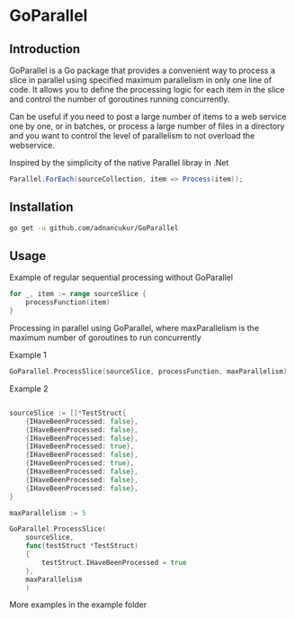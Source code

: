 # GoParallel
## Introduction
GoParallel is a Go package that provides a convenient way to process a slice in parallel using specified maximum parallelism in only one line of code. It allows you to define the processing logic for each item in the slice and control the number of goroutines running concurrently.

Can be useful if you need to post a large number of items to a web service one by one, or in batches, or process a large number of files in a directory and you want to control the level of parallelism to not overload the webservice.

Inspired by the simplicity of the native Parallel libray in .Net
```csharp
Parallel.ForEach(sourceCollection, item => Process(item));
```
## Installation
```bash 
go get -u github.com/adnancukur/GoParallel
```

## Usage

Example of regular sequential processing without GoParallel
```go
for _, item := range sourceSlice {
    processFunction(item)
}
```

Processing in parallel using GoParallel, where maxParallelism is the maximum number of goroutines to run concurrently

Example 1
```go
GoParallel.ProcessSlice(sourceSlice, processFunction, maxParallelism)
```
Example 2
```go

sourceSlice := []*TestStruct{
    {IHaveBeenProcessed: false},
    {IHaveBeenProcessed: false},
    {IHaveBeenProcessed: false},
    {IHaveBeenProcessed: true},
    {IHaveBeenProcessed: false},
    {IHaveBeenProcessed: true},
    {IHaveBeenProcessed: false},
    {IHaveBeenProcessed: false},
    {IHaveBeenProcessed: false},
}

maxParallelism := 5

GoParallel.ProcessSlice(
    sourceSlice, 
    func(testStruct *TestStruct) 
    {
        testStruct.IHaveBeenProcessed = true
    }, 
    maxParallelism
    )
```
More examples in the example folder